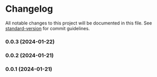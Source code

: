 # Changelog

All notable changes to this project will be documented in this file. See [standard-version](https://github.com/conventional-changelog/standard-version) for commit guidelines.

### 0.0.3 (2024-01-22)

### 0.0.2 (2024-01-21)

### 0.0.1 (2024-01-21)
